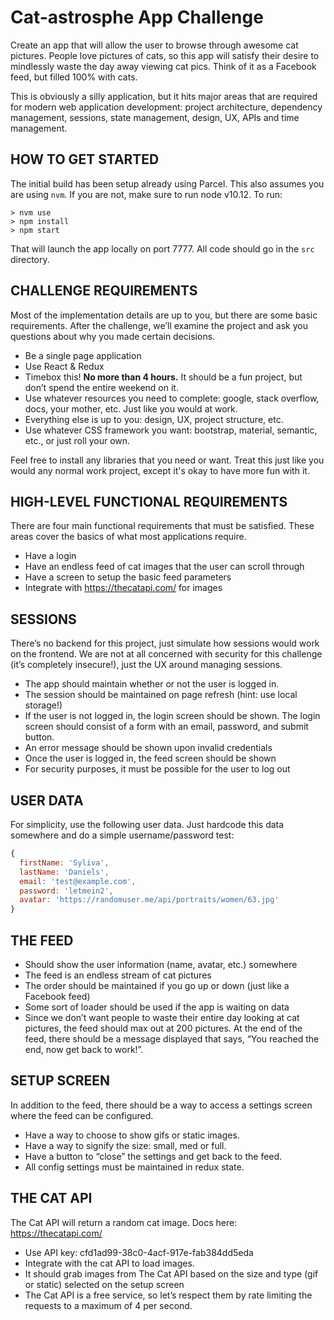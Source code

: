 # Cat-astrosphe App Challenge

Create an app that will allow the user to browse through awesome cat pictures. People love pictures of cats, so this app will satisfy their desire to mindlessly waste the day away viewing cat pics. Think of it as a Facebook feed, but filled 100% with cats. 

This is obviously a silly application, but it hits major areas that are required for modern web application development: project architecture, dependency management, sessions, state management, design, UX, APIs and time management.


## HOW TO GET STARTED

The initial build has been setup already using Parcel. This also assumes you are using `nvm`. If you are not, make sure to run node v10.12. To run:

```
> nvm use
> npm install
> npm start
```

That will launch the app locally on port 7777. All code should go in the `src` directory.


## CHALLENGE REQUIREMENTS

Most of the implementation details are up to you, but there are some basic requirements. After the challenge, we’ll examine the project and ask you questions about why you made certain decisions.

- Be a single page application
- Use React & Redux
- Timebox this! **No more than 4 hours.** It should be a fun project, but don’t spend the entire weekend on it.
- Use whatever resources you need to complete: google, stack overflow, docs, your mother, etc. Just like you would at work.
- Everything else is up to you: design, UX, project structure, etc.
- Use whatever CSS framework you want: bootstrap, material, semantic, etc., or just roll your own.

Feel free to install any libraries that you need or want. Treat this just like you would any normal work project, except it's okay to have more fun with it.


## HIGH-LEVEL FUNCTIONAL REQUIREMENTS

There are four main functional requirements that must be satisfied. These areas cover the basics of what most applications require. 

- Have a login
- Have an endless feed of cat images that the user can scroll through
- Have a screen to setup the basic feed parameters
- Integrate with https://thecatapi.com/ for images


## SESSIONS

There’s no backend for this project, just simulate how sessions would work on the frontend. We are not at all concerned with security for this challenge (it’s completely insecure!), just the UX around managing sessions.

- The app should maintain whether or not the user is logged in. 
- The session should be maintained on page refresh (hint: use local storage!)
- If the user is not logged in, the login screen should be shown. The login screen should consist of a form with an email, password, and submit button.
- An error message should be shown upon invalid credentials
- Once the user is logged in, the feed screen should be shown
- For security purposes, it must be possible for the user to log out


## USER DATA

For simplicity, use the following user data. Just hardcode this data somewhere and do a simple username/password test:

```javascript
{
  firstName: 'Syliva',
  lastName: 'Daniels',
  email: 'test@example.com',
  password: 'letmein2',
  avatar: 'https://randomuser.me/api/portraits/women/63.jpg'
}
```


## THE FEED

- Should show the user information (name, avatar, etc.) somewhere
- The feed is an endless stream of cat pictures
- The order should be maintained if you go up or down (just like a Facebook feed)
- Some sort of loader should be used if the app is waiting on data
- Since we don’t want people to waste their entire day looking at cat pictures, the feed should max out at 200 pictures. At the end of the feed, there should be a message displayed that says, “You reached the end, now get back to work!”. 


## SETUP SCREEN

In addition to the feed, there should be a way to access a settings screen where the feed can be configured.

- Have a way to choose to show gifs or static images.
- Have a way to signify the size: small, med or full.
- Have a button to “close” the settings and get back to the feed.
- All config settings must be maintained in redux state.


## THE CAT API

The Cat API will return a random cat image. Docs here: https://thecatapi.com/

- Use API key: cfd1ad99-38c0-4acf-917e-fab384dd5eda
- Integrate with the cat API to load images. 
- It should grab images from The Cat API based on the size and type (gif or static) selected on the setup screen
- The Cat API is a free service, so let’s respect them by rate limiting the requests to a maximum of 4 per second.


